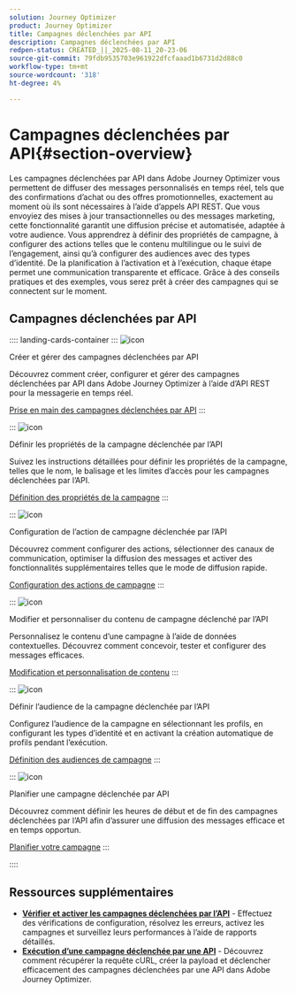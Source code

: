 ```yaml
---
solution: Journey Optimizer
product: Journey Optimizer
title: Campagnes déclenchées par API
description: Campagnes déclenchées par API
redpen-status: CREATED_||_2025-08-11_20-23-06
source-git-commit: 79fdb9535703e961922dfcfaaad1b6731d2d88c0
workflow-type: tm+mt
source-wordcount: '318'
ht-degree: 4%

---
```



# Campagnes déclenchées par API{#section-overview}

Les campagnes déclenchées par API dans Adobe Journey Optimizer vous permettent de diffuser des messages personnalisés en temps réel, tels que des confirmations d’achat ou des offres promotionnelles, exactement au moment où ils sont nécessaires à l’aide d’appels API REST. Que vous envoyiez des mises à jour transactionnelles ou des messages marketing, cette fonctionnalité garantit une diffusion précise et automatisée, adaptée à votre audience. Vous apprendrez à définir des propriétés de campagne, à configurer des actions telles que le contenu multilingue ou le suivi de l’engagement, ainsi qu’à configurer des audiences avec des types d’identité. De la planification à l’activation et à l’exécution, chaque étape permet une communication transparente et efficace. Grâce à des conseils pratiques et des exemples, vous serez prêt à créer des campagnes qui se connectent sur le moment.

## Campagnes déclenchées par API

:::: landing-cards-container
:::
![icon](https://cdn.experienceleague.adobe.com/icons/circle-play.svg?lang=fr)

Créer et gérer des campagnes déclenchées par API

Découvrez comment créer, configurer et gérer des campagnes déclenchées par API dans Adobe Journey Optimizer à l’aide d’API REST pour la messagerie en temps réel.

[Prise en main des campagnes déclenchées par API](../using/campaigns/api-triggered-campaigns.md)
:::

:::
![icon](https://cdn.experienceleague.adobe.com/icons/list-check.svg?lang=fr)

Définir les propriétés de la campagne déclenchée par l’API

Suivez les instructions détaillées pour définir les propriétés de la campagne, telles que le nom, le balisage et les limites d’accès pour les campagnes déclenchées par l’API.

[Définition des propriétés de la campagne](../using/campaigns/api-triggered-campaign-properties.md)
:::

:::
![icon](https://cdn.experienceleague.adobe.com/icons/gear.svg?lang=fr)

Configuration de l’action de campagne déclenchée par l’API

Découvrez comment configurer des actions, sélectionner des canaux de communication, optimiser la diffusion des messages et activer des fonctionnalités supplémentaires telles que le mode de diffusion rapide.

[Configuration des actions de campagne](../using/campaigns/api-triggered-campaign-action.md)
:::

:::
![icon](https://cdn.experienceleague.adobe.com/icons/bullseye.svg?lang=fr)

Modifier et personnaliser du contenu de campagne déclenché par l’API

Personnalisez le contenu d’une campagne à l’aide de données contextuelles. Découvrez comment concevoir, tester et configurer des messages efficaces.

[Modification et personnalisation de contenu](../using/campaigns/api-triggered-campaign-content.md)
:::

:::
![icon](https://cdn.experienceleague.adobe.com/icons/users.svg?lang=fr)

Définir l’audience de la campagne déclenchée par l’API

Configurez l’audience de la campagne en sélectionnant les profils, en configurant les types d’identité et en activant la création automatique de profils pendant l’exécution.

[Définition des audiences de campagne](../using/campaigns/api-triggered-campaign-audience.md)
:::

:::
![icon](https://cdn.experienceleague.adobe.com/icons/clock.svg?lang=fr)

Planifier une campagne déclenchée par API

Découvrez comment définir les heures de début et de fin des campagnes déclenchées par l’API afin d’assurer une diffusion des messages efficace et en temps opportun.

[Planifier votre campagne](../using/campaigns/api-triggered-campaign-schedule.md)
:::

::::


## Ressources supplémentaires

- **[Vérifier et activer les campagnes déclenchées par l’API](../using/campaigns/review-activate-api-triggered-campaign.md)** - Effectuez des vérifications de configuration, résolvez les erreurs, activez les campagnes et surveillez leurs performances à l’aide de rapports détaillés.
- **[Exécution d’une campagne déclenchée par une API](../using/campaigns/trigger-campaigns.md)** - Découvrez comment récupérer la requête cURL, créer la payload et déclencher efficacement des campagnes déclenchées par une API dans Adobe Journey Optimizer.
